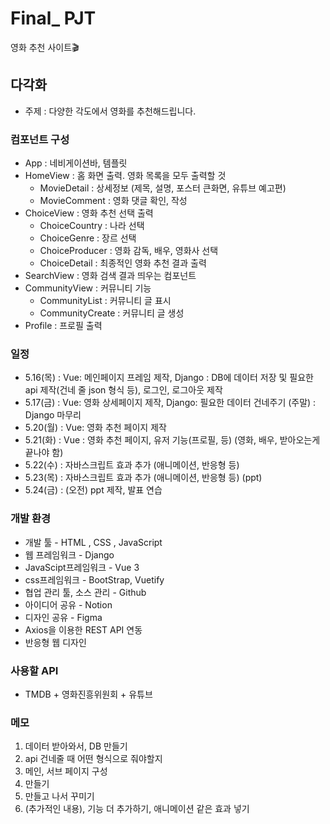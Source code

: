 # Final_ PJT
영화 추천 사이트🎬

## 다각화
- 주제 : 다양한 각도에서 영화를 추천해드립니다.

### 컴포넌트 구성
- App : 네비게이션바, 템플릿
- HomeView : 홈 화면 출력. 영화 목록을 모두 출력할 것
    - MovieDetail : 상세정보 (제목, 설명, 포스터 큰화면, 유튜브 예고편)
    - MovieComment : 영화 댓글 확인, 작성
- ChoiceView : 영화 추천 선택 출력
    - ChoiceCountry : 나라 선택
    - ChoiceGenre : 장르 선택
    - ChoiceProducer : 영화 감독, 배우, 영화사 선택
    - ChoiceDetail : 최종적인 영화 추천 결과 출력
- SearchView : 영화 검색 결과 띄우는 컴포넌트
- CommunityView : 커뮤니티 기능
    - CommunityList : 커뮤니티 글 표시
    - CommunityCreate : 커뮤니티 글 생성
- Profile : 프로필 출력

### 일정
- 5.16(목) : Vue: 메인페이지 프레임 제작, Django : DB에 데이터 저장 및 필요한 api 제작(건네 줄 json 형식 등), 로그인, 로그아웃 제작
- 5.17(금) : Vue: 영화 상세페이지 제작, Django: 필요한 데이터 건네주기 (주말) : Django 마무리
- 5.20(월) : Vue: 영화 추천 페이지 제작
- 5.21(화) : Vue : 영화 추천 페이지,  유저 기능(프로필, 등) (영화, 배우, 받아오는게 끝나야 함)
- 5.22(수) : 자바스크립트 효과 추가 (애니메이션, 반응형 등)
- 5.23(목) : 자바스크립트 효과 추가 (애니메이션, 반응형 등) (ppt)
- 5.24(금) : (오전) ppt 제작, 발표 연습

### 개발 환경
- 개발 툴 - HTML , CSS , JavaScript
- 웹 프레임워크 - Django
- JavaScipt프레임워크 - Vue 3
- css프레임워크 - BootStrap, Vuetify
- 협업 관리 툴, 소스 관리 - Github
- 아이디어 공유 - Notion
- 디자인 공유 - Figma
- Axios을 이용한 REST API 연동
- 반응형 웹 디자인

### 사용할 API
- TMDB + 영화진흥위원회 + 유튜브

### 메모
1. 데이터 받아와서, DB 만들기
2. api 건네줄 때 어떤 형식으로 줘야할지
3. 메인, 서브 페이지 구성
4. 만들기
5. 만들고 나서 꾸미기
6. (추가적인 내용), 기능 더 추가하기, 애니메이션 같은 효과 넣기